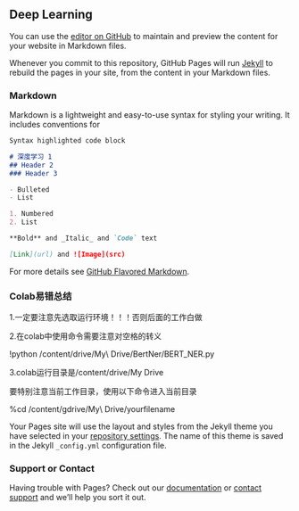 ## Deep Learning

You can use the [editor on GitHub](https://github.com/honghee99/shiny-lamp/edit/gh-pages/index.md) to maintain and preview the content for your website in Markdown files.

Whenever you commit to this repository, GitHub Pages will run [Jekyll](https://jekyllrb.com/) to rebuild the pages in your site, from the content in your Markdown files.

### Markdown

Markdown is a lightweight and easy-to-use syntax for styling your writing. It includes conventions for

```markdown
Syntax highlighted code block

# 深度学习 1
## Header 2
### Header 3

- Bulleted
- List

1. Numbered
2. List

**Bold** and _Italic_ and `Code` text

[Link](url) and ![Image](src)
```

For more details see [GitHub Flavored Markdown](https://guides.github.com/features/mastering-markdown/).

### Colab易错总结
1.一定要注意先选取运行环境！！！否则后面的工作白做

2.在colab中使用命令需要注意对空格的转义

!python /content/drive/My\ Drive/BertNer/BERT_NER.py

3.colab运行目录是/content/drive/My Drive

要特别注意当前工作目录，使用以下命令进入当前目录

%cd /content/gdrive/My\ Drive/yourfilename

Your Pages site will use the layout and styles from the Jekyll theme you have selected in your [repository settings](https://github.com/honghee99/shiny-lamp/settings). The name of this theme is saved in the Jekyll `_config.yml` configuration file.

### Support or Contact

Having trouble with Pages? Check out our [documentation](https://docs.github.com/categories/github-pages-basics/) or [contact support](https://support.github.com/contact) and we’ll help you sort it out.
